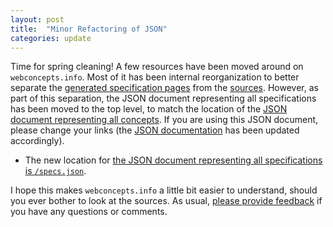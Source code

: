 ```yaml
---
layout: post
title:  "Minor Refactoring of JSON"
categories: update
---
```


Time for spring cleaning! A few resources have been moved around on `webconcepts.info`. Most of it has been internal reorganization to better separate the [generated specification pages](/specs/) from the [sources](/src). However, as part of this separation, the JSON document representing all specifications has been moved to the top level, to match the location of the [JSON document representing all concepts](/concepts.json). If you are using this JSON document, please change your links (the [JSON documentation](/JSON-specs) has been updated accordingly).

* The new location for [the JSON document representing all specifications is `/specs.json`](/specs.json).

I hope this makes `webconcepts.info` a little bit easier to understand, should you ever bother to look at the sources. As usual, [please provide feedback](https://github.com/dret/webconcepts/issues/) if you have any questions or comments.
